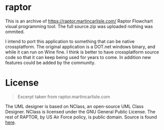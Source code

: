 # raptor

This is an archive of https://raptor.martincarlisle.com/ Raptor Flowchart visual programming tool. The full source.zip was uploaded nothing was ommited.

I intend to port this application to something that can be native crossplatform. The original application is a DOT.net windows binary, and while it can run on Wine fine. I think is better to have crossplatform source code so that it can keep being used for years to come. In addition new features could be added by the community. 

# License

> Excerpt taken from raptor.martincarlisle.com

The UML designer is based on NClass, an open-source UML Class Designer.  NClass is licensed under the GNU General Public License.  The rest of RAPTOR, by US Air Force policy, is public domain.  Source is found [here](https://raptor.martincarlisle.com/raptor.zip).
